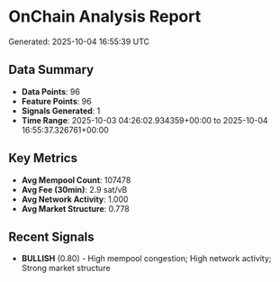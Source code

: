# OnChain Analysis Report
Generated: 2025-10-04 16:55:39 UTC

## Data Summary
- **Data Points**: 96
- **Feature Points**: 96
- **Signals Generated**: 1
- **Time Range**: 2025-10-03 04:26:02.934359+00:00 to 2025-10-04 16:55:37.326761+00:00

## Key Metrics
- **Avg Mempool Count**: 107478
- **Avg Fee (30min)**: 2.9 sat/vB
- **Avg Network Activity**: 1.000
- **Avg Market Structure**: 0.778

## Recent Signals
- **BULLISH** (0.80) - High mempool congestion; High network activity; Strong market structure
